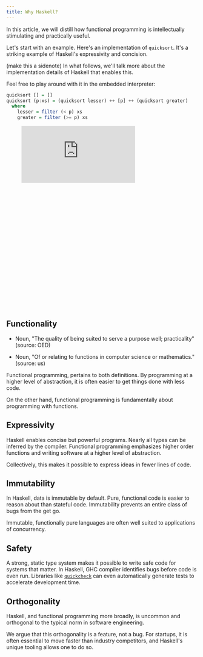 ```yaml
---
title: Why Haskell?
---
```


In this article, we will distill how functional programming is intellectually
stimulating and practically useful.

Let's start with an example.  Here's an implementation of `quicksort`.  It's a
striking example of Haskell's expressivity and concision.  

(make this a sidenote)
In what follows, we'll talk more about the implementation details of Haskell
that enables this.

Feel free to play around with it in the embedded interpreter:

```haskell
quicksort [] = []
quicksort (p:xs) = (quicksort lesser) ++ [p] ++ (quicksort greater)
  where
    lesser = filter (< p) xs
    greater = filter (>= p) xs
```

<figure class="repl-wrapper" style="height:30rem;">
<iframe
src="https://repl.it/@cs43/QuickSortRepl?lite=true&outputonly=1"
scrolling="no" frameborder="no" allowtransparency="true"
allowfullscreen="true" sandbox="allow-forms
allow-pointer-lock allow-popups allow-same-origin
allow-scripts allow-modals"></iframe>
</figure>

## Functionality

- Noun, "The quality of being suited to serve a purpose well; practicality" (source: OED)

- Noun, "Of or relating to functions in computer science or mathematics." (source: us)

Functional programming, pertains to both definitions.  By
programming at a higher level of abstraction, it is often easier to get things
done with less code.

On the other hand, functional programming is fundamentally about programming with functions.


## Expressivity

Haskell enables concise but powerful programs.  Nearly all types can be inferred
by the compiler.  Functional programming emphasizes higher order functions and
writing software at a higher level of abstraction.

Collectively, this makes it possible to express ideas in fewer lines of code.

## Immutability

In Haskell, data is immutable by default.  Pure, functional code is easier to
reason about than stateful code.  Immutability prevents an entire class of bugs
from the get go.

Immutable, functionally pure languages are often well suited to applications of
concurrency.

## Safety

A strong, static type system makes it possible to write safe code for systems
that matter.  In Haskell, GHC compiler identifies bugs before code is even run.
Libraries like [`quickcheck`](https://github.com/nick8325/quickcheck) can even
automatically generate tests to accelerate development time.

## Orthogonality

Haskell, and functional programming more broadly, is uncommon and orthogonal to
the typical norm in software engineering.

We argue that this orthogonality is a feature, not a bug.   For startups, it is
often essential to move faster than industry competitors, and Haskell's unique
tooling allows one to do so.

